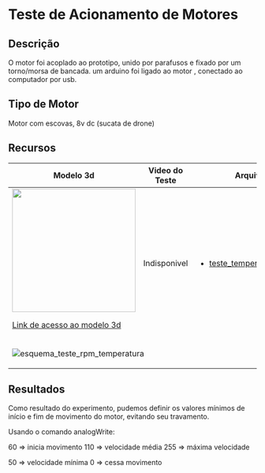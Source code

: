 # Teste de Acionamento de Motores 

## Descrição

O motor foi acoplado ao prototipo, unido por parafusos e fixado por um torno/morsa de bancada.
um arduino foi ligado ao motor , conectado ao computador por usb.

## Tipo de Motor

Motor com escovas, 8v dc (sucata de drone)

## Recursos

<table>
  <thead>
    <th>Modelo 3d</th>
    <th>Video do Teste</th>
    <th>Arquivos</th>
  </thead>
  <tbody><tr><td>

<image src="https://github.com/DanielMartinezIFMS/ifdrone/assets/80930367/9733e70f-186e-4778-99d7-5438b923400b" width="250"/>
    
[Link de acesso ao modelo 3d](https://a360.co/3vQdebz)
    
  </td>
  <td>

<!--a href="http://www.youtube.com/watch?feature=player_embedded&v=DHbbZP4LOAc
" target="_blank"><img src="http://img.youtube.com/vi/DHbbZP4LOAc/0.jpg" 
alt="IMAGE ALT TEXT HERE" width="240" height="180" border="10" /-->
Indisponivel
      
  </td>
  <td>
    
- [teste_temperatura_rpm.ino](https://github.com/DanielMartinezIFMS/ifdrone/blob/main/docs/teste_temperara_rpm.ino)

  </td>
  </tr>
  <tr>
  <td colspan="3">

![esquema_teste_rpm_temperatura](https://github.com/DanielMartinezIFMS/ifdrone/assets/80930367/6c2553ce-7f51-405e-9a7d-9d70ba22ba98)

  </td>
  </tr>
  </tbody>
</table>

## Resultados

Como resultado do experimento, pudemos definir os valores mínimos de início e fim de movimento do motor, evitando seu travamento.

Usando o comando analogWrite:


60 => inicia movimento    110 => velocidade média    255 => máxima velocidade   

50 => velocidade mínima   0 => cessa movimento
